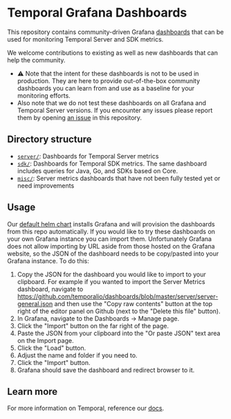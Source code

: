 # Temporal Grafana Dashboards

This repository contains community-driven Grafana [dashboards](https://grafana.com/docs/grafana/latest/dashboards/) that can be used for monitoring 
Temporal Server and SDK metrics. 

We welcome contributions to existing as well as new dashboards that can help the community.

- ⚠️ Note that the intent for these dashboards is not to be used in production. They are here to provide out-of-the-box community dashboards you can learn from and use as a baseline for your monitoring efforts.
- Also note that we do not test these dashboards on all Grafana and Temporal Server versions. If you encounter any issues please report them by opening [an issue](https://github.com/temporalio/dashboards/issues/new) in this repository.

## Directory structure

* [`server/`](server): Dashboards for Temporal Server metrics
* [`sdk/`](sdk): Dashboards for Temporal SDK metrics.
The same dashboard includes queries for Java, Go, and SDKs based on Core.
* [`misc/`](misc): Server metrics dashboards that have not been fully tested yet or need improvements

## Usage

Our [default helm chart](https://github.com/temporalio/helm-charts) installs Grafana and will provision the dashboards from this repo automatically. If you would like to try these dashboards on your own Grafana instance you can import them. Unfortunately Grafana does not allow importing by URL aside from those hosted on the Grafana website, so the JSON of the dashboard needs to be copy/pasted into your Grafana instance. To do this:

1. Copy the JSON for the dashboard you would like to import to your clipboard. For example if you wanted to import the Server Metrics dashboard, navigate to https://github.com/temporalio/dashboards/blob/master/server/server-general.json and then use the "Copy raw contents" button at the top right of the editor panel on Github (next to the "Delete this file" button).
1. In Grafana, navigate to the Dashboards -> Manage page.
1. Click the "Import" button on the far right of the page.
1. Paste the JSON from your clipboard into the "Or paste JSON" text area on the Import page.
1. Click the "Load" button.
1. Adjust the name and folder if you need to.
1. Click the "Import" button.
1. Grafana should save the dashboard and redirect browser to it.

## Learn more

For more information on Temporal, reference our [docs](https://docs.temporal.io/).
